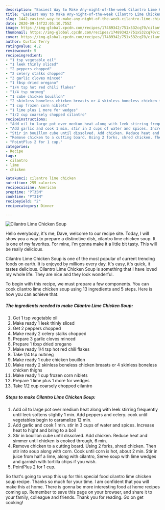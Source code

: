 ```yaml
---
description: "Easiest Way to Make Any-night-of-the-week Cilantro Lime Chicken Soup"
title: "Easiest Way to Make Any-night-of-the-week Cilantro Lime Chicken Soup"
slug: 1442-easiest-way-to-make-any-night-of-the-week-cilantro-lime-chicken-soup
date: 2020-09-14T22:05:10.755Z
image: https://img-global.cpcdn.com/recipes/17489342/751x532cq70/cilantro-lime-chicken-soup-recipe-main-photo.jpg
thumbnail: https://img-global.cpcdn.com/recipes/17489342/751x532cq70/cilantro-lime-chicken-soup-recipe-main-photo.jpg
cover: https://img-global.cpcdn.com/recipes/17489342/751x532cq70/cilantro-lime-chicken-soup-recipe-main-photo.jpg
author: Curtis Terry
ratingvalue: 4.2
reviewcount: 5
recipeingredient:
- "1 tsp vegetable oil"
- "1 leek thinly sliced"
- "2 peppers chopped"
- "2 celery stalks chopped"
- "3 garlic cloves minced"
- "1 tbsp dried oregano"
- "1/4 tsp hot red chili flakes"
- "1/4 tsp nutmeg"
- "1 cube chicken bouillon"
- "2 skinless boneless chicken breasts or 4 skinless boneless chicken thighs"
- "1 cup frozen corn niblets"
- "1 lime plus 1 more for wedges"
- "1/2 cup coarsely chopped cilantro"
recipeinstructions:
- "Add oil to large pot over medium heat along with leek stirring frequently until leek softens slightly 1 min. Add peppers and celery. cook until vegetables begin to caramelize 12 min."
- "Add garlic and cook 1 min. stir in 3 cups of water and spices. Increase heat to hight and bring to a boil"
- "Stir in bouillon cube until dissolved. Add chicken. Reduce heat and simmer until chicken is cooked through, 6 min."
- "Remove chicken to a cutting board. Using 2 forks, shred chicken. Then stir into soup along with corn. Cook until corn is hot, about 2 min. Stir in juice from half a lime, along with cilantro, Serve soup with lime wedges and garnish with tortilla chips if you wish."
- "PointPlus 2 for 1 cup."
categories:
- Recipe
tags:
- cilantro
- lime
- chicken

katakunci: cilantro lime chicken 
nutrition: 255 calories
recipecuisine: American
preptime: "PT35M"
cooktime: "PT31M"
recipeyield: "2"
recipecategory: Dinner

---
```



![Cilantro Lime Chicken Soup](https://img-global.cpcdn.com/recipes/17489342/751x532cq70/cilantro-lime-chicken-soup-recipe-main-photo.jpg)

Hello everybody, it's me, Dave, welcome to our recipe site. Today, I will show you a way to prepare a distinctive dish, cilantro lime chicken soup. It is one of my favorites. For mine, I'm gonna make it a little bit tasty. This will be really delicious.

Cilantro Lime Chicken Soup is one of the most popular of current trending foods on earth. It is enjoyed by millions every day. It's easy, it's quick, it tastes delicious. Cilantro Lime Chicken Soup is something that I have loved my whole life. They are nice and they look wonderful.




To begin with this recipe, we must prepare a few components. You can cook cilantro lime chicken soup using 13 ingredients and 5 steps. Here is how you can achieve that.

<!--inarticleads1-->

##### The ingredients needed to make Cilantro Lime Chicken Soup:

1. Get 1 tsp vegetable oil
1. Make ready 1 leek thinly sliced
1. Get 2 peppers chopped
1. Make ready 2 celery stalks chopped
1. Prepare 3 garlic cloves minced
1. Prepare 1 tbsp dried oregano
1. Make ready 1/4 tsp hot red chili flakes
1. Take 1/4 tsp nutmeg
1. Make ready 1 cube chicken bouillon
1. Make ready 2 skinless boneless chicken breasts or 4 skinless boneless chicken thighs
1. Make ready 1 cup frozen corn niblets
1. Prepare 1 lime plus 1 more for wedges
1. Take 1/2 cup coarsely chopped cilantro




<!--inarticleads2-->

##### Steps to make Cilantro Lime Chicken Soup:

1. Add oil to large pot over medium heat along with leek stirring frequently until leek softens slightly 1 min. Add peppers and celery. cook until vegetables begin to caramelize 12 min.
1. Add garlic and cook 1 min. stir in 3 cups of water and spices. Increase heat to hight and bring to a boil
1. Stir in bouillon cube until dissolved. Add chicken. Reduce heat and simmer until chicken is cooked through, 6 min.
1. Remove chicken to a cutting board. Using 2 forks, shred chicken. Then stir into soup along with corn. Cook until corn is hot, about 2 min. Stir in juice from half a lime, along with cilantro, Serve soup with lime wedges and garnish with tortilla chips if you wish.
1. PointPlus 2 for 1 cup.




So that's going to wrap this up for this special food cilantro lime chicken soup recipe. Thanks so much for your time. I am confident that you will make this at home. There is gonna be more interesting food at home recipes coming up. Remember to save this page on your browser, and share it to your family, colleague and friends. Thank you for reading. Go on get cooking!
